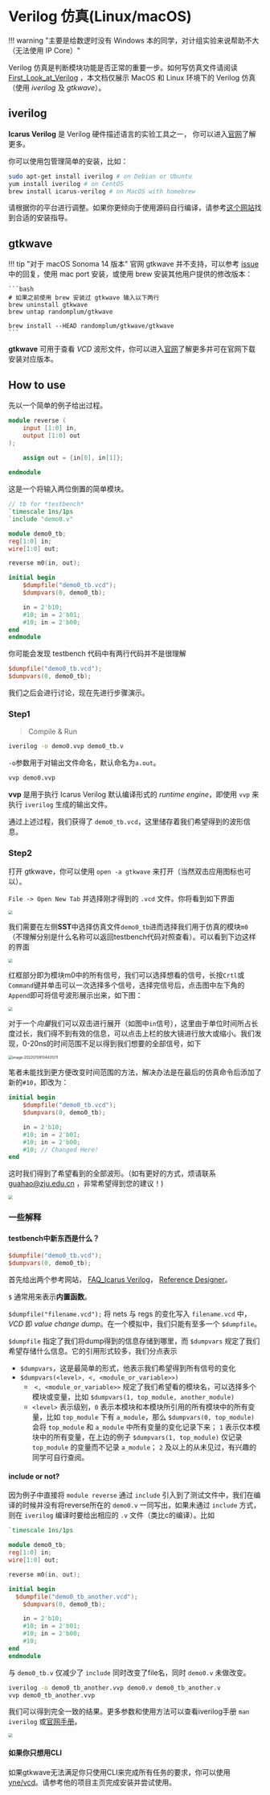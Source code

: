 # Verilog 仿真(Linux/macOS)

!!! warning "主要是给数逻时没有 Windows 本的同学，对计组实验来说帮助不大（无法使用 IP Core）"

Verilog 仿真是判断模块功能是否正常的重要一步。如何写仿真文件请阅读 [First_Look_at_Verilog](https://github.com/Guahao31/for_Computer_Logic/tree/master/slides) ，本文档仅展示 MacOS 和 Linux 环境下的 Verilog 仿真（使用 *iverilog* 及 *gtkwave*）。

## iverilog

**Icarus Verilog** 是 Verilog 硬件描述语言的实验工具之一， 你可以进入[官网](http://iverilog.icarus.com/)了解更多。

你可以使用包管理简单的安装，比如：

```bash
sudo apt-get install iverilog # on Debian or Ubuntu
yum install iverilog # on CentOS
brew install icarus-verilog # on MacOS with homebrew
```

请根据你的平台进行调整。如果你更倾向于使用源码自行编译，请参考[这个网站](https://iverilog.fandom.com/wiki/Installation_Guide#Compiling_on_Linux/Unix)找到合适的安装指导。

## gtkwave

!!! tip "对于 macOS Sonoma 14 版本"
    官网 gtkwave 并不支持，可以参考 [issue](https://github.com/gtkwave/gtkwave/issues/250) 中的回复，使用 mac port 安装，或使用 brew 安装其他用户提供的修改版本：

    ```bash
    # 如果之前使用 brew 安装过 gtkwave 输入以下两行
    brew uninstall gtkwave
    brew untap randomplum/gtkwave
    
    brew install --HEAD randomplum/gtkwave/gtkwave
    ```

**gtkwave** 可用于查看 *VCD* 波形文件，你可以进入[官网](http://gtkwave.sourceforge.net/)了解更多并可在官网下载安装对应版本。

## How to use

先以一个简单的例子给出过程。

```verilog title="demo0.v"
module reverse (
    input [1:0] in,
    output [1:0] out
);

    assign out = {in[0], in[1]};
    
endmodule
```

这是一个将输入两位倒置的简单模块。

```verilog title="demo0_tb.v"
// tb for *testbench*
`timescale 1ns/1ps
`include "demo0.v"

module demo0_tb;
reg[1:0] in;
wire[1:0] out;

reverse m0(in, out);

initial begin
    $dumpfile("demo0_tb.vcd");
    $dumpvars(0, demo0_tb);

    in = 2'b10;
    #10; in = 2'b01;
    #10; in = 2'b00;
end
endmodule
```

你可能会发现 testbench 代码中有两行代码并不是很理解

```verilog
$dumpfile("demo0_tb.vcd");
$dumpvars(0, demo0_tb);
```

我们之后会进行讨论，现在先进行步骤演示。

### Step1

> Compile & Run

```bash
iverilog -o demo0.vvp demo0_tb.v
```

`-o`参数用于对输出文件命名，默认命名为`a.out`。

```bash
vvp demo0.vvp
```

**vvp** 是用于执行 Icarus Verilog 默认编译形式的 *runtime engine*，即使用 `vvp` 来执行 `iverilog` 生成的输出文件。

通过上述过程，我们获得了 `demo0_tb.vcd`，这里储存着我们希望得到的波形信息。

### Step2

打开 gtkwave，你可以使用 `open -a gtkwave` 来打开（当然双击应用图标也可以）。

`File -> Open New Tab` 并选择刚才得到的 `.vcd` 文件。你将看到如下界面

<img src="../pic/pic0.png" style="zoom:50%;" />

我们需要在左侧**SST**中选择仿真文件`demo0_tb`进而选择我们用于仿真的模块`m0`（不理解分别是什么名称可以返回testbench代码对照查看）。可以看到下边这样的界面

<img src="../pic/image-20220709133941789.png" style="zoom:50%;" />

红框部分即为模块m0中的所有信号，我们可以选择想看的信号，长按`Crtl`或`Command`键并单击可以一次选择多个信号，选择完信号后，点击图中左下角的`Append`即可将信号波形展示出来，如下图：

<img src="../pic/image-20220709134207573.png" style="zoom:50%;" />

对于一个*向量*我们可以双击进行展开（如图中`in`信号），这里由于单位时间所占长度过长，我们得不到有效的信息，可以点击上栏的放大镜进行放大或缩小。我们发现，0-20ns的时间范围不足以得到我们想要的全部信号，如下

<img src="../pic/image-20220709134431211.png" alt="image-20220709134431211" style="zoom:50%;" />

笔者未能找到更方便改变时间范围的方法，解决办法是在最后的仿真命令后添加了新的`#10`，即改为：

```verilog
initial begin
    $dumpfile("demo0_tb.vcd");
    $dumpvars(0, demo0_tb);

    in = 2'b10;
    #10; in = 2'b01;
    #10; in = 2'b00;
  	#10; // Changed Here!
end
```

这时我们得到了希望看到的全部波形。（如有更好的方式，烦请联系 guahao@zju.edu.cn ，非常希望得到您的建议！)

<img src="../pic/image-20220709135134820.png" style="zoom:50%;" />

### 一些解释

#### testbench中新东西是什么？

```verilog
$dumpfile("demo0_tb.vcd");
$dumpvars(0, demo0_tb);
```

首先给出两个参考网站， [FAQ_Icarus Verilog](https://iverilog.fandom.com/wiki/FAQ)， [Reference Designer](http://www.referencedesigner.com/tutorials/verilog/verilog_62.php)。

`$` 通常用来表示**内置函数**。

`$dumpfile("filename.vcd");` 将 nets 与 regs 的变化写入 `filename.vcd` 中， *VCD* 即 *value change dump*。在一个模拟中，我们只能有至多一个 `$dumpfile`。

`$dumpfile` 指定了我们将dump得到的信息存储到哪里，而 `$dumpvars` 规定了我们希望存储什么信息。它的引用形式较多，我们分点表示

* `$dumpvars`，这是最简单的形式，他表示我们希望得到所有信号的变化
* `$dumpvars(<level>, <, <module_or_variable>>)`
  * ​	`<, <module_or_variable>>` 规定了我们希望看的模块名，可以选择多个模块或变量，比如 `$dumpvars(1, top_module, another_module)`
  * `<level>` 表示级别，`0` 表示本模块和本模块所引用的所有模块中的所有变量，比如 `top_module` 下有 `a_module`，那么 `$dumpvars(0, top_module)` 会将 `top_module` 和 `a_module` 中所有变量的变化记录下来； `1` 表示仅本模块中的所有变量，在上边的例子 `$dumpvars(1, top_module)` 仅记录 `top_module` 的变量而不记录 `a_module`； `2` 及以上的从未见过，有兴趣的同学可自行查阅。

#### include or not?

因为例子中直接将 `module reverse` 通过 `include` 引入到了测试文件中，我们在编译的时候并没有将reverse所在的 `demo0.v` 一同写出，如果未通过 `include` 方式，则在 `iverilog` 编译时要给出相应的 `.v` 文件（类比c的编译）。比如

```verilog title="demo0_tb_another.v"
`timescale 1ns/1ps

module demo0_tb;
reg[1:0] in;
wire[1:0] out;

reverse m0(in, out);

initial begin
  $dumpfile("demo0_tb_another.vcd");
    $dumpvars(0, demo0_tb);

    in = 2'b10;
    #10; in = 2'b01;
    #10; in = 2'b00;
    #10;
end
endmodule
```

与 `demo0_tb.v` 仅减少了 `include` 同时改变了file名，同时 `demo0.v` 未做改变。

```bash
iverilog -o demo0_tb_another.vvp demo0.v demo0_tb_another.v
vvp demo0_tb_another.vvp
```

我们可以得到完全一致的结果。更多参数和使用方法可以查看iverilog手册 `man iverilog` 或[官网手册](https://iverilog.fandom.com/wiki/User_Guide)。

<img src="../pic/image-20220709135829566.png" style="zoom:50%;" />

#### 如果你只想用CLI

如果gtkwave无法满足你只使用CLI来完成所有任务的要求，你可以使用 [yne/vcd](https://github.com/yne/vcd)。请参考他的项目主页完成安装并尝试使用。
